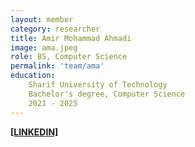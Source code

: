 ```yaml
---
layout: member
category: researcher
title: Amir Mohammad Ahmadi
image: ama.jpeg
role: BS, Computer Science
permalink: 'team/ama'
education:
    Sharif University of Technology
    Bachelor's degree, Computer Science
    2021 - 2025
---
```


**[[LINKEDIN]](https://www.linkedin.com/in/amir-mohammad-ahmadi-majidi-22a100270)**
